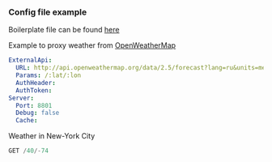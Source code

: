 ### Config file example ###

Boilerplate file can be found [here](../config/config.yml.dist)



Example to proxy weather from [OpenWeatherMap](http://openweathermap.org)
```yaml
ExternalApi:
  URL: http://api.openweathermap.org/data/2.5/forecast?lang=ru&units=metric&APPID=<your app id here>
  Params: /:lat/:lon
  AuthHeader:
  AuthToken:
Server:
  Port: 8801
  Debug: false
  Cache:
```


Weather in New-York City
```js
GET /40/-74
```

